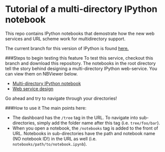 # Tutorial of a multi-directory IPython notebook

This repo contains IPython notebooks that demostrate how the new web services and URL scheme work for multidirectory support.

The current branch for this version of IPython is found [here.](https://github.com/Zsailer/ipython/tree/multidir)

###Steps to begin testing this feature
To test this service, checkout this branch and download this repository. The notebooks in the root directory tell the story behind designing a multi-directory IPython web-service. You can view them on NBViewer below.

* [Multi-directory IPython notebook](http://nbviewer.ipython.org/urls/raw.github.com/Zsailer/multidir_ipynb_tutorial/master/Multi-directory%2520IPython%2520notebook.ipynb)
* [Web service design](https://nbviewer.ipython.org/urls/raw.github.com/Zsailer/multidir_ipynb_tutorial/master/Web%20service%20design.ipynb)

Go ahead and try to navigate through your directories! 

###How to use it
The main points here:

* The dashboard has the ```/tree``` tag in the URL. To navigate into sub-directories, simply add the folder name after this tag (i.e. ```tree/foo/bar```).
* When you open a notebook, the ```/notebooks``` tag is added to the front of URL. Notebooks in sub-directories have the path and notebook name (NO notebook ID!) in the URL as well (i.e. ```notebooks/path/to/notebook.ipynb```).